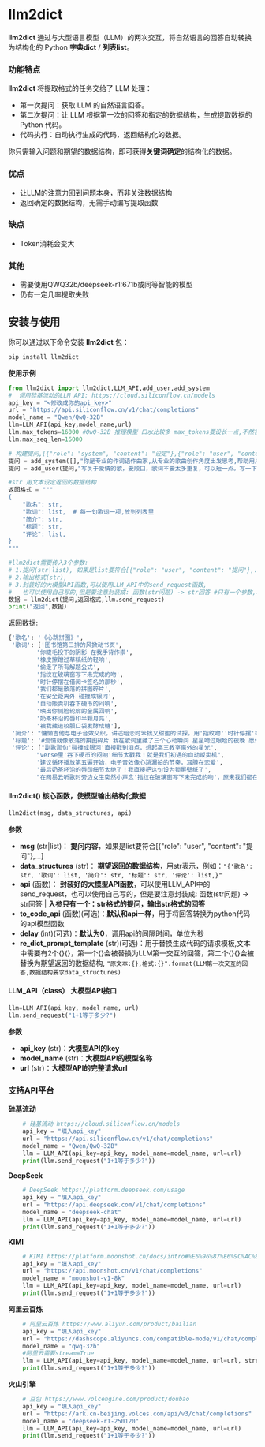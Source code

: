 # llm2dict

**llm2dict** 通过与大型语言模型（LLM）的两次交互，将自然语言的回答自动转换为结构化的 Python **字典dict** / **列表list**。

<!-- 旨在通过与大语言模型（LLM）的两次交互，将自然语言转换为结构化的 Python 字典或列表数据。这个包的核心功能是通过两次提问，第一次获取大语言模型的自然语言回答，第二次则提取特定格式的数据并将其转换为 Python 可执行的代码，最终返回结构化的数据(**dict**或**list**)。 -->
 
### 功能特点  

**llm2dict** 将提取格式的任务交给了 LLM 处理：

- 第一次提问：获取 LLM 的自然语言回答。 
- 第二次提问：让 LLM 根据第一次的回答和指定的数据结构，生成提取数据的 Python 代码。 
- 代码执行：自动执行生成的代码，返回结构化的数据。 

你只需输入问题和期望的数据结构，即可获得**关键词确定**的结构化的数据。

### 优点  

- 让LLM的注意力回到问题本身，而非关注数据结构
- 返回确定的数据结构，无需手动编写提取函数
  
### 缺点  
- Token消耗会变大


### 其他  
- 需要使用QWQ32b/deepseek-r1:671b或同等智能的模型
- 仍有一定几率提取失败

## 安装与使用  

你可以通过以下命令安装 **llm2dict** 包：
```bash
pip install llm2dict
```  

**使用示例**  
```python
from llm2dict import llm2dict,LLM_API,add_user,add_system
#  调用硅基流动的LLM API: https://cloud.siliconflow.cn/models
api_key = "<修改成你的api_key>"
url = "https://api.siliconflow.cn/v1/chat/completions"
model_name = "Qwen/QwQ-32B"
llm=LLM_API(api_key,model_name,url)
llm.max_tokens=16000 #QwQ-32B 推理模型 口水比较多 max_tokens要设长一点,不然答案还没生完就中断了
llm.max_seq_len=16000

# 构建提问,[{"role": "system", "content": "设定"},{"role": "user", "content": "提问"},...]
提问 = add_system([],"你是专业的作词语作曲家,从专业的歌曲创作角度出发思考,帮助用户完成歌曲写作")
提问 = add_user(提问,"写关于爱情的歌，要顺口，歌词不要太多重复，可以短一点。写一下这首歌的简介（50字）。起一个歌名。为这首歌写一个吸引人的长句标题（参考小红书风格）。写5条这首歌的评论（参考网易云音乐的评论风格）")

#str 用文本设定返回的数据结构
返回格式 = """
{
    "歌名": str,
    "歌词": list,  # 每一句歌词一项,放到列表里
    "简介": str,
    "标题": str,
    "评论": list,
}
"""

#llm2dict需要传入3个参数:
# 1.提问(str|list), 如果是list要符合[{"role": "user", "content": "提问"},...]
# 2.输出格式(str),
# 3.封装好的大模型API函数,可以使用LLM_API中的send_request函数,
#   也可以使用自己写的,但是要注意封装成: 函数(str问题) -> str回答 #只有一个参数,输入str格式的提问,输出str格式的回答
数据 = llm2dict(提问,返回格式,llm.send_request)
print("返回",数据)
```  

返回数据:
```python
{'歌名': '《心跳拼图》',
 '歌词': ['图书馆第三排的风掀动书页',
        '你睫毛投下的阴影 在我手背作祟',
        '橡皮擦蹭过草稿纸的轻响',
        '偷走了所有解题公式',
        '指纹在玻璃窗写下未完成的吻',
        '时针停摆在借阅卡签名的那秒',
        '我们都是散落的拼图碎片',
        '在安全距离外 碰撞成银河',
        '自动贩卖机吞下硬币的闷响',
        '映出你侧脸轮廓的金属回响',
        '奶茶杯沿的唇印半颗月亮',
        '被我藏进校服口袋发酵成糖'],
 '简介': "慵懒吉他与电子音效交织，讲述暗恋时笨拙又甜蜜的试探。用'指纹吻''时针停摆'等意象，勾勒出不敢完全靠近却渴望完整的心动模样。",
 '标题': '#爱情就像散落的拼图碎片 我在歌词里藏了三个心动瞬间 星星吻过眼睑的夜晚 愿你也拥有《心跳拼图》的勇气🌙✨',
 '评论': ["副歌那句'碰撞成银河'直接戳到泪点，想起高三教室窗外的星光",
        "verse里'吞下硬币的闷响'细节太戳我！就是我们初遇的自动贩卖机",
        '建议循环播放第五遍开始，电子音效像心跳漏拍的节奏，耳膜在恋爱',
        '最后奶茶杯沿的唇印细节太绝了！我直接把这句设为锁屏壁纸了',
        "在网易云听歌时旁边女生突然小声念'指纹在玻璃窗写下未完成的吻'，原来我们都在听这首"]}
```  

#### **llm2dict()** 核心函数，使模型输出结构化数据
```python
llm2dict(msg, data_structures, api)
```

**参数**  
- **msg** (str|list)： **提问内容**，如果是list要符合[{"role": "user", "content": "提问"},...]
- **data_structures** (str)： **期望返回的数据结构**，用str表示，例如：`"{'歌名': str, '歌词': list, '简介': str, '标题': str, '评论': list,}"`
- **api** (函数)： **封装好的大模型API函数**，可以使用LLM_API中的send_request，也可以使用自己写的，但是要注意封装成: 函数(str问题) -> str回答 | **入参只有一个：str格式的提问，输出str格式的回答**
-  **to_code_api** (函数)(可选)：**默认和api一样**，用于将回答转换为python代码的api模型函数
- **delay** (int)(可选)：**默认为0**，调用api的间隔时间，单位为秒
- **re_dict_prompt_template** (str)(可选)：用于替换生成代码的请求模板,文本中需要有2个{}{}，第一个{}会被替换为LLM第一交互的回答，第二个{}{}会被替换为期望返回的数据结构, `"原文本:{},格式:{}".format(LLM第一次交互的回答,数据结构要求data_structures)`


#### **LLM_API**（class） 大模型API接口
```python
llm=LLM_API(api_key, model_name, url)
llm.send_request("1+1等于多少?")
```
**参数** 
- **api_key** (str)：**大模型API的key**
- **model_name** (str)：**大模型API的模型名称**
- **url** (str)：**大模型API的完整请求url**

### 支持API平台
**硅基流动**
```python
    # 硅基流动 https://cloud.siliconflow.cn/models
    api_key = "填入api_key"
    url = "https://api.siliconflow.cn/v1/chat/completions"
    model_name = "Qwen/QwQ-32B"
    llm = LLM_API(api_key=api_key, model_name=model_name, url=url)
    print(llm.send_request("1+1等于多少?"))
```

**DeepSeek**
```python
    # DeepSeek https://platform.deepseek.com/usage
    api_key = "填入api_key" 
    url = "https://api.deepseek.com/v1/chat/completions"
    model_name = "deepseek-chat"
    llm = LLM_API(api_key=api_key, model_name=model_name, url=url)
    print(llm.send_request("1+1等于多少?"))
```

**KIMI**
```python
    # KIMI https://platform.moonshot.cn/docs/intro#%E6%96%87%E6%9C%AC%E7%94%9F%E6%88%90%E6%A8%A1%E5%9E%8B
    api_key = "填入api_key"
    url = "https://api.moonshot.cn/v1/chat/completions"
    model_name = "moonshot-v1-8k"
    llm = LLM_API(api_key=api_key, model_name=model_name, url=url)
    print(llm.send_request("1+1等于多少?"))
```

**阿里云百炼**
```python
    # 阿里云百炼 https://www.aliyun.com/product/bailian
    api_key = "填入api_key"
    url = "https://dashscope.aliyuncs.com/compatible-mode/v1/chat/completions"
    model_name = "qwq-32b"
    #阿里云需要stream=True
    llm = LLM_API(api_key=api_key, model_name=model_name, url=url, stream=True)
    print(llm.send_request("1+1等于多少?"))
```
**火山引擎**
```python
    # 豆包 https://www.volcengine.com/product/doubao
    api_key = "填入api_key"
    url = "https://ark.cn-beijing.volces.com/api/v3/chat/completions"
    model_name = "deepseek-r1-250120"
    llm = LLM_API(api_key=api_key, model_name=model_name, url=url)
    print(llm.send_request("1+1等于多少?"))
```